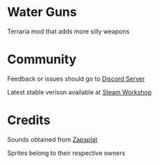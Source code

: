 # Water Guns
Terraria mod that adds more silly weapons

# Community
Feedback or issues should go to
[Discord Server](https://discord.gg/nZ4JM9DhzQ)

Latest stable verison available at
[Steam Workshop](https://store.steampowered.com/)

# Credits
Sounds obtained from [Zapsplat](https://www.zapsplat.com)

Sprites belong to their respective owners